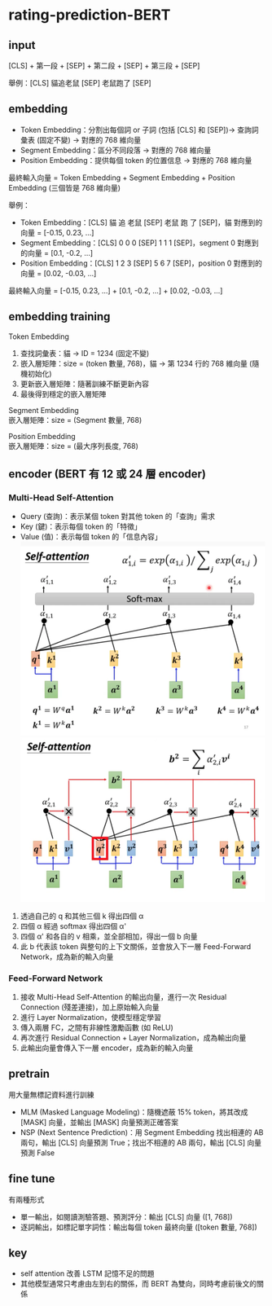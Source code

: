 # rating-prediction-BERT
## input
[CLS] + 第一段 + [SEP] + 第二段 + [SEP] + 第三段 + [SEP]

舉例：[CLS] 貓追老鼠 [SEP] 老鼠跑了 [SEP]

## embedding
- Token Embedding：分割出每個詞 or 子詞 (包括 [CLS] 和 [SEP])-> 查詢詞彙表 (固定不變) -> 對應的 768 維向量
- Segment Embedding：區分不同段落 -> 對應的 768 維向量
- Position Embedding：提供每個 token 的位置信息 -> 對應的 768 維向量

最終輸入向量 = Token Embedding + Segment Embedding + Position Embedding (三個皆是 768 維向量)

舉例：
- Token Embedding：[CLS] 貓 追 老鼠 [SEP] 老鼠 跑 了 [SEP]，貓 對應到的向量 = [-0.15, 0.23, ...]
- Segment Embedding：[CLS] 0 0 0 [SEP] 1 1 1 [SEP]，segment 0 對應到的向量 = [0.1, -0.2, ...]
- Position Embedding：[CLS] 1 2 3 [SEP] 5 6 7 [SEP]，position 0 對應到的向量 = [0.02, -0.03, ...]

最終輸入向量 = [-0.15, 0.23, ...] + [0.1, -0.2, ...] + [0.02, -0.03, ...]

## embedding training
Token Embedding
1. 查找詞彙表：貓 -> ID = 1234 (固定不變)
2. 嵌入層矩陣：size = (token 數量, 768)，貓 -> 第 1234 行的 768 維向量 (隨機初始化)
3. 更新嵌入層矩陣：隨著訓練不斷更新內容
4. 最後得到穩定的嵌入層矩陣

Segment Embedding  
嵌入層矩陣：size = (Segment 數量, 768)

Position Embedding  
嵌入層矩陣：size = (最大序列長度, 768)

## encoder (BERT 有 12 或 24 層 encoder)
### Multi-Head Self-Attention  
- Query (查詢)：表示某個 token 對其他 token 的「查詢」需求
- Key (鍵)：表示每個 token 的「特徵」
- Value (值)：表示每個 token 的「信息內容」
![alt text](self_attention_1.png)  
![alt text](self_attention_2.png)  
1. 透過自己的 q 和其他三個 k 得出四個 α
2. 四個 α 經過 softmax 得出四個 α'
3. 四個 α' 和各自的 v 相乘，並全部相加，得出一個 b 向量
4. 此 b 代表該 token 與整句的上下文關係，並會放入下一層 Feed-Forward Network，成為新的輸入向量

### Feed-Forward Network
1. 接收 Multi-Head Self-Attention 的輸出向量，進行一次 Residual Connection (殘差連接)，加上原始輸入向量
2. 進行 Layer Normalization，使模型穩定學習
3. 傳入兩層 FC，之間有非線性激勵函數 (如 ReLU)
4. 再次進行 Residual Connection + Layer Normalization，成為輸出向量
5. 此輸出向量會傳入下一層 encoder，成為新的輸入向量

## pretrain
用大量無標記資料進行訓練
- MLM (Masked Language Modeling)：隨機遮蔽 15% token，將其改成 [MASK] 向量，並輸出 [MASK] 向量預測正確答案
- NSP (Next Sentence Prediction)：用 Segment Embedding 找出相連的 AB 兩句，輸出 [CLS] 向量預測 True；找出不相連的 AB 兩句，輸出 [CLS] 向量預測 False

## fine tune
有兩種形式  
- 單一輸出，如閱讀測驗答題、預測評分：輸出 [CLS] 向量 ([1, 768])
- 逐詞輸出，如標記單字詞性：輸出每個 token 最終向量 ([token 數量, 768])

## key
- self attention 改善 LSTM 記憶不足的問題
- 其他模型通常只考慮由左到右的關係，而 BERT 為雙向，同時考慮前後文的關係
